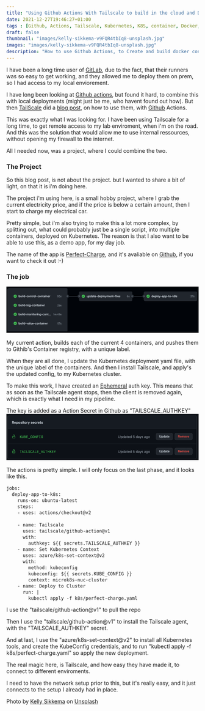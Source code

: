 ```yaml
---
title: "Using Github Actions With Tailscale to build in the cloud and Deploy Localy"
date: 2021-12-27T19:46:27+01:00
tags : [Github, Actions, Tailscale, Kubernetes, K8S, container, Docker, cloud, CI/CD]
draft: false
thumbnail: "images/kelly-sikkema-v9FQR4tbIq8-unsplash.jpg"
images: "images/kelly-sikkema-v9FQR4tbIq8-unsplash.jpg"
description: "How to use Github Actions, to Create and build docker containers, and then deploy them localy using Tailscale, to Kubernetes"
---
```


I have been a long time user of [GitLab](www.gitlab.com), due to the fact, that their runners was so easy to get working, and they allowed me to deploy them on prem, so I had access to my local enviorement. 

I have long been looking at [Github actions](https://github.com/features/actions), but found it hard, to combine this with local deployments (might just be me, who havent found out how).
But then [TailScale](www.tailscale.com) did a [blog post](https://tailscale.com/blog/2021-05-github-actions-and-tailscale/), on how to use them, with [Github](www.github.com) Actions.

This was exactly what I was looking for.
I have been using Tailscale for a long time, to get remote access to my lab enviroment, when i'm on the road. 
And this was the solution that would allow me to use internal ressources, without opening my firewall to the internet. 

All I needed now, was a project, where I could combine the two.

### The Project

So this blog post, is not about the project. but I wanted to share a bit of light, on that it is i'm doing here.

The project i'm using here, is a small hobby project, where I grab the current electricity price, and if the price is below a certain amount, then I start to charge my electrical car. 

Pretty simple, but i'm also trying to make this a lot more complex, by splitting out, what could probably just be a single script, into multiple containers, deployed on Kubernetes. 
The reason is that I also want to be able to use this, as a demo app, for my day job. 

The name of the app is [Perfect-Charge](https://github.com/rhjensen79/perfect-charge), and it's avaliable on [Github](https://github.com/rhjensen79/perfect-charge), if you want to check it out :-) 

### The job

![action](images/action.png)

My current action, builds each of the current 4 containers, and pushes them to Githib's Container registry, with a unique label.

When they are all done, I update the Kubernetes deployment yaml file, with the unique label of the containers.
And then I install Tailscale, and apply's the updated config, to my Kubernetes cluster.

To make this work, I have created an [Ephemeral](https://tailscale.com/kb/1111/ephemeral-nodes/) auth key. This means that as soon as the Tailscale agent stops, then the client is removed again, which is exactly what I need in my pipeline.

The key is added as a Action Secret in Github as "TAILSCALE_AUTHKEY"
![secrets](images/secrets.png)

The actions is pretty simple.
I will only focus on the last phase, and it looks like this.
```
jobs:
  deploy-app-to-k8s:
    runs-on: ubuntu-latest
    steps:
    - uses: actions/checkout@v2

    - name: Tailscale
      uses: tailscale/github-action@v1
      with:
        authkey: ${{ secrets.TAILSCALE_AUTHKEY }}
    - name: Set Kubernetes Context
      uses: azure/k8s-set-context@v2
      with:
        method: kubeconfig
        kubeconfig: ${{ secrets.KUBE_CONFIG }}
        context: microk8s-nuc-cluster
    - name: Deploy to Cluster
      run: |
        kubectl apply -f k8s/perfect-charge.yaml
```

I use the "tailscale/github-action@v1" to pull the repo

Then I use the "tailscale/github-action@v1" to install the Tailscale agent, with the "TAILSCALE_AUTHKEY" secret.

And at last, I use the "azure/k8s-set-context@v2" to install all Kubernetes tools, and create the KubeConfig credentials, and to run "kubectl apply -f k8s/perfect-charge.yaml" so apply the new deployment.


The real magic here, is Tailscale, and how easy they have made it, to connect to different enviroments.

I need to have the network setup prior to this, but it's really easy, and it just connects to the setup I already had in place.

Photo by <a href="https://unsplash.com/@kellysikkema?utm_source=unsplash&utm_medium=referral&utm_content=creditCopyText">Kelly Sikkema</a> on <a href="https://unsplash.com/s/photos/build?utm_source=unsplash&utm_medium=referral&utm_content=creditCopyText">Unsplash</a>
  